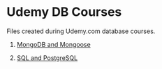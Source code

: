 # Udemy DB Courses

Files created during Udemy.com database courses.

1. [MongoDB and Mongoose](https://www.udemy.com/course/mongodb-4-complete-course)

1. [SQL and PostgreSQL](https://www.udemy.com/course/sql-and-postgresql)
